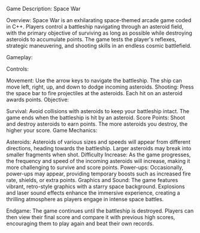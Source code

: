 Game Description: Space War

Overview:
Space War is an exhilarating space-themed arcade game coded in C++. Players control a battleship navigating through an asteroid field, with the primary objective of surviving as long as possible while destroying asteroids to accumulate points. The game tests the player's reflexes, strategic maneuvering, and shooting skills in an endless cosmic battlefield.

Gameplay:

Controls:

Movement: Use the arrow keys to navigate the battleship. The ship can move left, right, up, and down to dodge incoming asteroids.
Shooting: Press the space bar to fire projectiles at the asteroids. Each hit on an asteroid awards points.
Objective:

Survival: Avoid collisions with asteroids to keep your battleship intact. The game ends when the battleship is hit by an asteroid.
Score Points: Shoot and destroy asteroids to earn points. The more asteroids you destroy, the higher your score.
Game Mechanics:

Asteroids: Asteroids of various sizes and speeds will appear from different directions, heading towards the battleship. Larger asteroids may break into smaller fragments when shot.
Difficulty Increase: As the game progresses, the frequency and speed of the incoming asteroids will increase, making it more challenging to survive and score points.
Power-ups: Occasionally, power-ups may appear, providing temporary boosts such as increased fire rate, shields, or extra points.
Graphics and Sound:
The game features vibrant, retro-style graphics with a starry space background. Explosions and laser sound effects enhance the immersive experience, creating a thrilling atmosphere as players engage in intense space battles.

Endgame:
The game continues until the battleship is destroyed. Players can then view their final score and compare it with previous high scores, encouraging them to play again and beat their own records.
